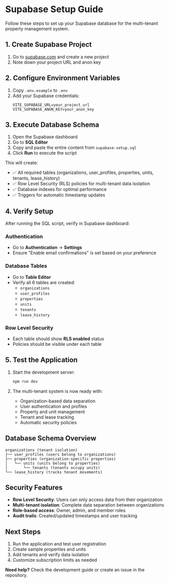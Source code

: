 # Supabase Setup Guide

Follow these steps to set up your Supabase database for the multi-tenant property management system.

## 1. Create Supabase Project

1. Go to [supabase.com](https://supabase.com) and create a new project
2. Note down your project URL and anon key

## 2. Configure Environment Variables

1. Copy `.env.example` to `.env`
2. Add your Supabase credentials:
   ```env
   VITE_SUPABASE_URL=your_project_url
   VITE_SUPABASE_ANON_KEY=your_anon_key
   ```

## 3. Execute Database Schema

1. Open the Supabase dashboard
2. Go to **SQL Editor**
3. Copy and paste the entire content from `supabase-setup.sql`
4. Click **Run** to execute the script

This will create:
- ✅ All required tables (organizations, user_profiles, properties, units, tenants, lease_history)
- ✅ Row Level Security (RLS) policies for multi-tenant data isolation
- ✅ Database indexes for optimal performance
- ✅ Triggers for automatic timestamp updates

## 4. Verify Setup

After running the SQL script, verify in Supabase dashboard:

### Authentication
- Go to **Authentication** → **Settings** 
- Ensure "Enable email confirmations" is set based on your preference

### Database Tables
- Go to **Table Editor**
- Verify all 6 tables are created:
  - `organizations`
  - `user_profiles` 
  - `properties`
  - `units`
  - `tenants`
  - `lease_history`

### Row Level Security
- Each table should show **RLS enabled** status
- Policies should be visible under each table

## 5. Test the Application

1. Start the development server:
   ```bash
   npm run dev
   ```

2. The multi-tenant system is now ready with:
   - Organization-based data separation
   - User authentication and profiles
   - Property and unit management
   - Tenant and lease tracking
   - Automatic security policies

## Database Schema Overview

```
organizations (tenant isolation)
├── user_profiles (users belong to organizations)
├── properties (organization-specific properties)
│   └── units (units belong to properties)
│       └── tenants (tenants occupy units)
└── lease_history (tracks tenant movements)
```

## Security Features

- **Row Level Security**: Users can only access data from their organization
- **Multi-tenant isolation**: Complete data separation between organizations
- **Role-based access**: Owner, admin, and member roles
- **Audit trails**: Created/updated timestamps and user tracking

## Next Steps

1. Run the application and test user registration
2. Create sample properties and units
3. Add tenants and verify data isolation
4. Customize subscription limits as needed

**Need help?** Check the development guide or create an issue in the repository.